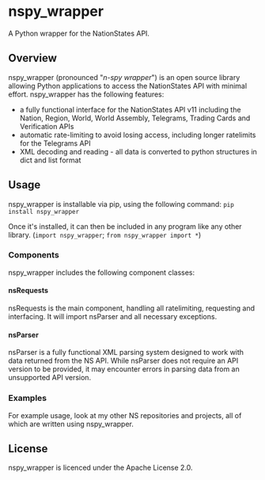 # nspy_wrapper
A Python wrapper for the NationStates API.

## Overview
nspy_wrapper (pronounced "*n-spy wrapper*") is an open source library allowing Python applications to access the NationStates API with minimal effort.
nspy_wrapper has the following features:
* a fully functional interface for the NationStates API v11 including the Nation, Region, World, World Assembly, Telegrams, Trading Cards and Verification APIs
* automatic rate-limiting to avoid losing access, including longer ratelimits for the Telegrams API
* XML decoding and reading - all data is converted to python structures in dict and list format

## Usage
nspy_wrapper is installable via pip, using the following command:
```pip install nspy_wrapper```

Once it's installed, it can then be included in any program like any other library. (```import nspy_wrapper```; ```from nspy_wrapper import *```) 

### Components
nspy_wrapper includes the following component classes:
#### nsRequests
nsRequests is the main component, handling all ratelimiting, requesting and interfacing. It will import nsParser and all necessary exceptions.
#### nsParser
nsParser is a fully functional XML parsing system designed to work with data returned from the NS API. While nsParser does not require an API version to be provided, it may encounter errors in parsing data from an unsupported API version.

### Examples
For example usage, look at my other NS repositories and projects, all of which are written using nspy_wrapper.

## License
nspy_wrapper is licenced under the Apache License 2.0.
